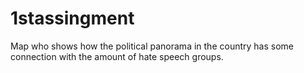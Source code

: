 # 1stassingment
Map who shows how the political panorama in the country has some connection with the amount of hate speech groups.
